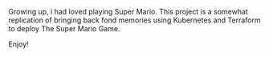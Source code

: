 Growing up, i had loved playing Super Mario.
This project is a somewhat replication of bringing back fond memories using Kubernetes and Terraform to deploy The Super Mario Game.

Enjoy!


